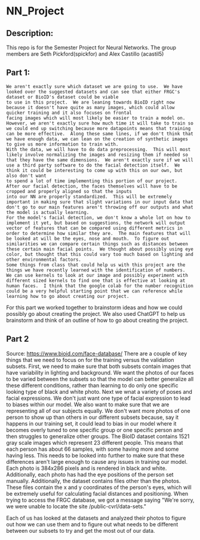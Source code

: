 # NN_Project
## Description:
This repo is for the Semester Project for Neural Networks. The group members are Seth Pickford(spickfor) and Alex Castillo (acastil5)


## Part 1:
    We aren't exactly sure which dataset we are going to use.  We have looked over the suggested datasets and can see that either FRGC's dataset or BioID's dataset could be viable
    to use in this project.  We are leaning towards BioID right now because it doesn't have quite as many images, which could allow quicker training and it also focuses on frontal 
    facing images which will most likely be easier to train a model on.  However, we aren't exactly sure how much time it will take to train so we could end up switching because more datapoints means that training can be more effective.  Along these same lines, if we don't think that we have enough data, we can lean on the creation of synthetic images to give us more information to train with. 
    With the data, we will have to do data preprocessing.  This will most likely involve normalizing the images and resizing them if needed so that they have the same dimensions.  We aren't exactly sure if we will use a third party software to do the facial detection itself.  We think it could be interesting to come up with this on our own, but also don't want
    to spend a lot of time implementing this portion of our project.  After our facial detection, the faces themselves will have to be cropped and properly aligned so that the inputs
    into our NN are properly standardized.  This will be extremely important in making sure that slight variations in our input data that don't go to our main features aren't throwing off our outputs and what the model is actually learning.
    For the model's facial detection, we don't know a whole lot on how to implement it yet, but based on suggestions, the network will output vector of features that can be compared using different metrics in order to determine how similar they are.  The main features that will be looked at will be the eyes, nose and mouth.  To figure out similarities we can compare certain things such as distances between these certain main facial points.  We thought about possibly using eye color, but thought that this could vary too much based on lighting and other environmental factors.
    Some things from class that could help us with this project are the things we have recently learned with the identification of numbers.  We can use kernels to look at our image and possibly experiment with different sized kernels to find one that is effective at looking at human faces.  I think that the google colab for the number recognition could be a very helpful starting point that we can reference while learning how to go about creating our project.

For this part we worked together to brainstorm ideas and how we could possibly go about creating the project.  We also used ChatGPT to help us brainstorm and think of an outline of how to
go about creating the project.


## Part 2

Source: https://www.bioid.com/face-database/
There are a couple of key things that we need to focus on for the training versus the validation subsets.  First, we need to make sure that
both subsets contain images that have variability in lighting and background.  We want the photos of our faces to be varied between the 
subsets so that the model can better generalize all these different conditions, rather than learning to do only one specific looking type
of black and white photo.  Next we wnat a variety of poses and facial expressions.  We don't just want one type of facial expression to
lead to biases within our model.  We also want to make sure that we are representing all of our subjects equally.  We don't want more photos
of one person to show up than others in our different subsets because, say it happens in our training set, it could lead to bias in our model
where it becomes overly tuned to one specific group or one specific person and then struggles to generalize other groups.
The BioID dataset contains 1521 gray scale images which represent 23 different people.  This means that each person has about 66 samples, with
some having more and some having less.  This needs to be looked into further to make sure that these differences aren't large enough to cause
any issues in training our model.  Each photo is 384x286 pixels and is rendered in black and white.  Additionally, each photo has had the eye 
positions of the person set manually.  Additionally, the dataset contains files other than the photos.  These files contain the x and y
coordinates of the person's eyes, which will be extremely useful for calculating facial distances and positioning.
When trying to access the FRGC database, we got a message saying "We're sorry, we were unable to locate the site /public-cvrl/data-sets."


Each of us has looked at the datasets and analyzed their photos to figure out how we can use them and to figure out what needs to 
be different between our subsets to try and get the most out of our data.